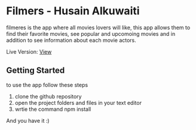 # Filmers - Husain Alkuwaiti

filmeres is the app where all movies lovers will like, this app allows them to find their favorite movies, see popular and upcomoing movies and in addition to see information about each movie actors.

Live Version: [View](https://filmers-hk22.netlify.app/)

## Getting Started 
to use the app follow these steps

1. clone the github repository
2. open the project folders and files in your text editor
3. wrtie the command npm install


And you have it :)
